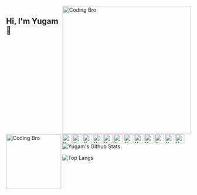<img align="right" src="https://github.com/yugam08/yugam08/blob/master/Bro.png" alt="Coding Bro" width=350px height=350px/>
<img align="left" src="https://github.com/yugam08/yugam08/blob/master/coffee.gif" alt="Coding Bro" width=150px height=150px/>

## Hi, I'm Yugam 👋

<a href="https://twitter.com/Yugam008">
  <img align="left" alt="Yugam's Twitter" width="25px" src="https://cdn.jsdelivr.net/npm/simple-icons@v3/icons/twitter.svg" />
</a>
<a href="https://www.linkedin.com/m/in/yugam-44b693170">
  <img align="left" alt="Yugam's Linkdein" width="25px" src="https://cdn.jsdelivr.net/npm/simple-icons@v3/icons/linkedin.svg" />
</a>
<a href="https://github.com/yugam08">
  <img align="left" alt="Yugam's Github" width="25px" src="https://cdn.jsdelivr.net/npm/simple-icons@v3/icons/github.svg" />
</a>
<a href="https://instagram.com/assaultpunisher">
  <img align="left" alt="Yugam's Instagram" width="25px" src="https://cdn.jsdelivr.net/npm/simple-icons@v3/icons/instagram.svg" />
</a>
<a href="https://t.me/assaultpunisher">
  <img align="left" alt="Yugam's Telegram" width="25px" src="https://cdn.jsdelivr.net/npm/simple-icons@v3/icons/telegram.svg" />
</a>
<a href="https://www.facebook.com/yugamch">
  <img align="left" alt="Yugam's Facebook" width="25px" src="https://cdn.jsdelivr.net/npm/simple-icons@v3/icons/facebook.svg" />
</a>
<a href="https://www.reddit.com/user/AssaultPunisher">
  <img align="left" alt="Yugam's Reddit" width="25px" src="https://cdn.jsdelivr.net/npm/simple-icons@3.1.0/icons/reddit.svg" />
</a>
<a href="https://in.pinterest.com/yugamchaudhary/">
  <img align="left" alt="Yugam's Pinterest" width="25px" src="https://cdn.jsdelivr.net/npm/simple-icons@3.1.0/icons/pinterest.svg" />
</a>
<br />
<br />
<a href="https://www.hackerrank.com/_181500836?hr_r=1">
  <img align="left" alt="Yugam's Hackerrank" width="25px" src="https://cdn.jsdelivr.net/npm/simple-icons@3.1.0/icons/hackerrank.svg" />
</a>
<a href="https://www.kaggle.com/yugam08">
  <img align="left" alt="Yugam's Kaggle" width="25px" src="https://cdn.jsdelivr.net/npm/simple-icons@3.1.0/icons/kaggle.svg" />
</a>
<a href="https://www.hackerearth.com/@yugam08">
  <img align="left" alt="Yugam's HackerEarth" width="25px" src="https://cdn.jsdelivr.net/npm/simple-icons@3.1.0/icons/hackerearth.svg" />
</a>
<a href="https://leetcode.com/yugam08/">
  <img align="left" alt="Yugam's LeetCode" width="25px" src="https://cdn.jsdelivr.net/npm/simple-icons@3.1.0/icons/leetcode.svg" />
</a>
<br />


![Yugam's Github Stats](https://github-readme-stats.vercel.app/api?username=yugam08&theme=dark&show_icons=true&hide=contribs)


![Top Langs](https://github-readme-stats.vercel.app/api/top-langs/?username=yugam08&theme=dark&hide=PowerShell) 



